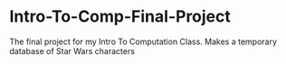 # Intro-To-Comp-Final-Project
The final project for my Intro To Computation Class. Makes a temporary database of Star Wars characters
